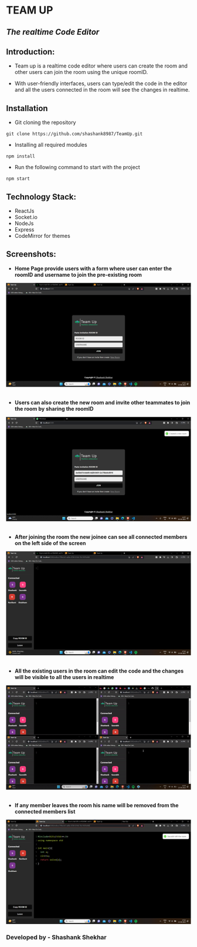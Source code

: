 # TEAM UP
## _The realtime Code Editor_




## Introduction:
- Team up is a realtime code editor where users can create the room and other users can join the room using the unique roomID.

- With user-friendly interfaces, users can type/edit the code in the editor and all the users connected in the room will see the changes in realtime.

## Installation

- Git cloning the repository
```
git clone https://github.com/shashank8987/TeamUp.git
```
- Installing all required modules
```
npm install
```
- Run the following command to start with the project
```
npm start
```


## Technology Stack:

- ReactJs
- Socket.io
- NodeJs
- Express
- CodeMirror for themes

## Screenshots:

- **Home Page provide users with a form where user can enter the roomID and username to join the pre-existing room**

![i1](./images/p1.png)
<br/>
<br/>
- **Users can also create the new room and invite other teammates to join the room by sharing the roomID**

![i2](./images/p2.png)
<br/>
<br/>
- **After joining the room the new joinee can see all connected members on the left side of the screen**

![i3](./images/p5.png)
<br/>
<br/>
- **All the existing users in the room can edit the code and the changes will be visible to all the users in realtime**

![i4](./images/p6.gif)
<br/>
<br/>
- **If any member leaves the room his name will be removed from the connected members list**

![i6](./images/p7.png)


### Developed by - Shashank Shekhar